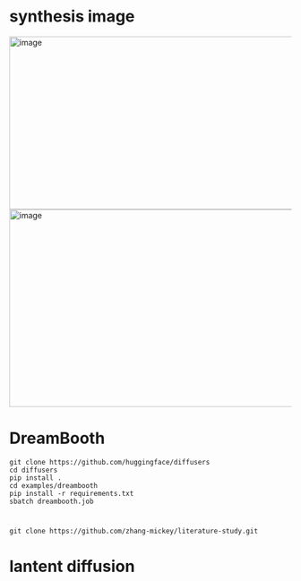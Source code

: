 
# synthesis image
<img width="556" height="309" alt="image" src="https://github.com/user-attachments/assets/d7dcd56b-df44-4fb6-8439-d6a04d38a293" />

<img width="748" height="353" alt="image" src="https://github.com/user-attachments/assets/f57dd9a8-0b24-460b-a6ae-3d7548693b5a" />

# DreamBooth
```
git clone https://github.com/huggingface/diffusers
cd diffusers
pip install .
cd examples/dreambooth 
pip install -r requirements.txt
sbatch dreambooth.job
```


#
```
git clone https://github.com/zhang-mickey/literature-study.git
```
# lantent diffusion
```

```

